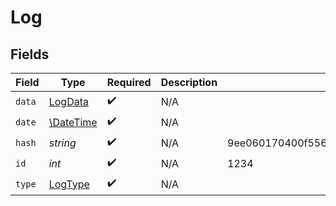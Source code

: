 # Log


## Fields

| Field                                                            | Type                                                             | Required                                                         | Description                                                      | Example                                                          |
| ---------------------------------------------------------------- | ---------------------------------------------------------------- | ---------------------------------------------------------------- | ---------------------------------------------------------------- | ---------------------------------------------------------------- |
| `data`                                                           | [LogData](../../models/shared/LogData.md)                        | :heavy_check_mark:                                               | N/A                                                              |                                                                  |
| `date`                                                           | [\DateTime](https://www.php.net/manual/en/class.datetime.php)    | :heavy_check_mark:                                               | N/A                                                              |                                                                  |
| `hash`                                                           | *string*                                                         | :heavy_check_mark:                                               | N/A                                                              | 9ee060170400f556b7e1575cb13f9db004f150a08355c7431c62bc639166431e |
| `id`                                                             | *int*                                                            | :heavy_check_mark:                                               | N/A                                                              | 1234                                                             |
| `type`                                                           | [LogType](../../models/shared/LogType.md)                        | :heavy_check_mark:                                               | N/A                                                              |                                                                  |